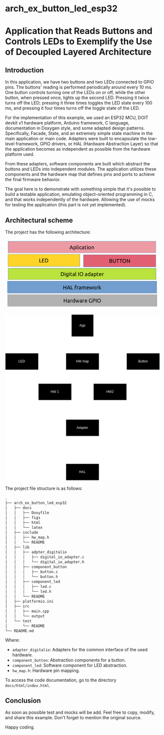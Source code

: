 # arch_ex_button_led_esp32

# Application that Reads Buttons and Controls LEDs to Exemplify the Use of Decoupled Layered Architecture

## Introduction
In this application, we have two buttons and two LEDs connected to GPIO pins. The buttons' reading is performed periodically around every 10 ms. One button controls turning one of the LEDs on or off, while the other button, when pressed once, lights up the second LED. Pressing it twice turns off the LED; pressing it three times toggles the LED state every 100 ms, and pressing it four times turns off the toggle state of the LED.

For the implementation of this example, we used an ESP32 MCU, DOIT devkit v1 hardware platform, Arduino framework, C language, documentation in Doxygen style, and some adapted design patterns. Specifically, Facade, State, and an extremely simple state machine in the main application or main code. Adapters were built to encapsulate the low-level framework, GPIO drivers, or HAL (Hardware Abstraction Layer) so that the application becomes as independent as possible from the hardware platform used.

From these adapters, software components are built which abstract the buttons and LEDs into independent modules. The application utilizes these components and the hardware map that defines pins and ports to achieve the final firmware behavior.

The goal here is to demonstrate with something simple that it's possible to build a testable application, emulating object-oriented programming in C, and that works independently of the hardware. Allowing the use of mocks for testing the application (this part is not yet implemented).

## Architectural scheme 
The project has the following architecture:

![Figure 1](arch_ex_button_led_esp32/docs/figs/layersFig.png)

![Figure 2](arch_ex_button_led_esp32/docs/figs/firmwareOrganigram.png)

The project file structure is as follows:
```shell
.
├── arch_ex_button_led_esp32
│   ├── docs
│   │   ├── Doxyfile
│   │   ├── figs
│   │   ├── html
│   │   └── latex
│   ├── include
│   │   ├── hw_map.h
│   │   └── README
│   ├── lib
│   │   ├── adpter_digitalio
│   │   │   ├── digital_io_adapter.c
│   │   │   └── digital_io_adapter.h
│   │   ├── component_button
│   │   │   ├── button.c
│   │   │   └── button.h
│   │   ├── component_led
│   │   │   ├── led.c
│   │   │   └── led.h
│   │   └── README
│   ├── platformio.ini
│   ├── src
│   │   ├── main.cpp
│   │   └── output
│   └── test
│       └── README
└── README.md
```

Where:

- `adapter_digitalio`: Adapters for the common interface of the used hardware.
- `component_button`: Abstraction components for a button.
- `component_led`: Software component for LED abstraction.
- `hw_map.h`: Hardware pin mapping.

To access the code documentation, go to the directory `docs/html/index.html`.

## Conclusion
As soon as possible test and mocks will be add.
Feel free to copy, modify, and share this example. Don't forget to mention the original source.

Happy coding.

